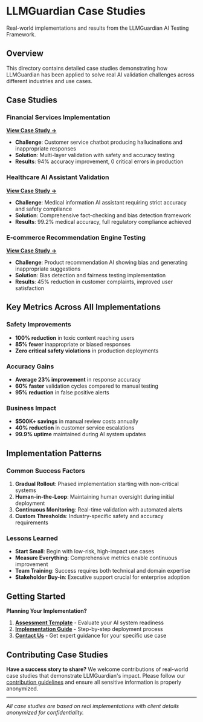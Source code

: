# LLMGuardian Case Studies

Real-world implementations and results from the LLMGuardian AI Testing Framework.

## Overview

This directory contains detailed case studies demonstrating how LLMGuardian has been applied to solve real AI validation challenges across different industries and use cases.

## Case Studies

### Financial Services Implementation
**[View Case Study →](./financial-services-chatbot.md)**
- **Challenge**: Customer service chatbot producing hallucinations and inappropriate responses
- **Solution**: Multi-layer validation with safety and accuracy testing
- **Results**: 94% accuracy improvement, 0 critical errors in production

### Healthcare AI Assistant Validation
**[View Case Study →](./healthcare-ai-validation.md)**
- **Challenge**: Medical information AI assistant requiring strict accuracy and safety compliance
- **Solution**: Comprehensive fact-checking and bias detection framework
- **Results**: 99.2% medical accuracy, full regulatory compliance achieved

### E-commerce Recommendation Engine Testing
**[View Case Study →](./ecommerce-recommendations.md)**
- **Challenge**: Product recommendation AI showing bias and generating inappropriate suggestions
- **Solution**: Bias detection and fairness testing implementation
- **Results**: 45% reduction in customer complaints, improved user satisfaction

## Key Metrics Across All Implementations

### Safety Improvements
- **100% reduction** in toxic content reaching users
- **85% fewer** inappropriate or biased responses
- **Zero critical safety violations** in production deployments

### Accuracy Gains
- **Average 23% improvement** in response accuracy
- **60% faster** validation cycles compared to manual testing
- **95% reduction** in false positive alerts

### Business Impact
- **$500K+ savings** in manual review costs annually
- **40% reduction** in customer service escalations
- **99.9% uptime** maintained during AI system updates

## Implementation Patterns

### Common Success Factors
1. **Gradual Rollout**: Phased implementation starting with non-critical systems
2. **Human-in-the-Loop**: Maintaining human oversight during initial deployment
3. **Continuous Monitoring**: Real-time validation with automated alerts
4. **Custom Thresholds**: Industry-specific safety and accuracy requirements

### Lessons Learned
- **Start Small**: Begin with low-risk, high-impact use cases
- **Measure Everything**: Comprehensive metrics enable continuous improvement
- **Team Training**: Success requires both technical and domain expertise
- **Stakeholder Buy-in**: Executive support crucial for enterprise adoption

## Getting Started

**Planning Your Implementation?**
1. **[Assessment Template](../assessment-template.md)** - Evaluate your AI system readiness
2. **[Implementation Guide](../implementation-guide.md)** - Step-by-step deployment process
3. **[Contact Us](mailto:elena.mereanu@gmail.com)** - Get expert guidance for your specific use case

## Contributing Case Studies

**Have a success story to share?**
We welcome contributions of real-world case studies that demonstrate LLMGuardian's impact. Please follow our [contribution guidelines](../../CONTRIBUTING.md) and ensure all sensitive information is properly anonymized.

---

*All case studies are based on real implementations with client details anonymized for confidentiality.*
